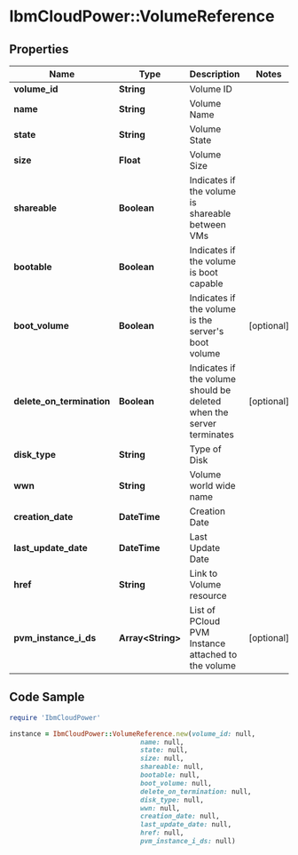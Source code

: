 # IbmCloudPower::VolumeReference

## Properties

Name | Type | Description | Notes
------------ | ------------- | ------------- | -------------
**volume_id** | **String** | Volume ID | 
**name** | **String** | Volume Name | 
**state** | **String** | Volume State | 
**size** | **Float** | Volume Size | 
**shareable** | **Boolean** | Indicates if the volume is shareable between VMs | 
**bootable** | **Boolean** | Indicates if the volume is boot capable | 
**boot_volume** | **Boolean** | Indicates if the volume is the server&#39;s boot volume | [optional] 
**delete_on_termination** | **Boolean** | Indicates if the volume should be deleted when the server terminates | [optional] 
**disk_type** | **String** | Type of Disk | 
**wwn** | **String** | Volume world wide name | 
**creation_date** | **DateTime** | Creation Date | 
**last_update_date** | **DateTime** | Last Update Date | 
**href** | **String** | Link to Volume resource | 
**pvm_instance_i_ds** | **Array&lt;String&gt;** | List of PCloud PVM Instance attached to the volume | [optional] 

## Code Sample

```ruby
require 'IbmCloudPower'

instance = IbmCloudPower::VolumeReference.new(volume_id: null,
                                 name: null,
                                 state: null,
                                 size: null,
                                 shareable: null,
                                 bootable: null,
                                 boot_volume: null,
                                 delete_on_termination: null,
                                 disk_type: null,
                                 wwn: null,
                                 creation_date: null,
                                 last_update_date: null,
                                 href: null,
                                 pvm_instance_i_ds: null)
```


